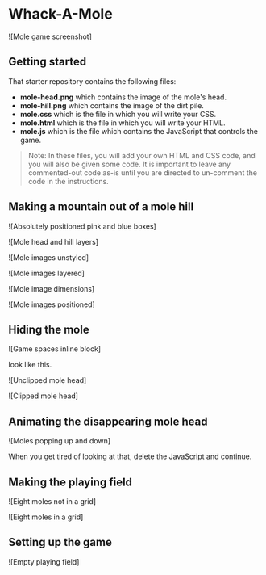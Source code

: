 # Whack-A-Mole

![Mole game screenshot]

## Getting started

That starter repository contains the following files:

* **mole-head.png** which contains the image of the mole's head.
* **mole-hill.png** which contains the image of the dirt pile.
* **mole.css** which is the file in which you will write your CSS.
* **mole.html** which is the file in which you will write your HTML.
* **mole.js** which is the file which contains the JavaScript that controls the game.

> Note: In these files, you will add your own HTML and CSS code, and you will
> also be given some code. It is important to leave any commented-out code as-is
> until you are directed to un-comment the code in the instructions.

## Making a mountain out of a mole hill

![Absolutely positioned pink and blue boxes]

![Mole head and hill layers]

![Mole images unstyled]

![Mole images layered]

![Mole image dimensions]

![Mole images positioned]

## Hiding the mole

![Game spaces inline block]

look like this.

![Unclipped mole head]

![Clipped mole head]


## Animating the disappearing mole head

![Moles popping up and down]

When you get tired of looking at that, delete the JavaScript and continue.

## Making the playing field

![Eight moles not in a grid]



![Eight moles in a grid]


## Setting up the game



![Empty playing field]

